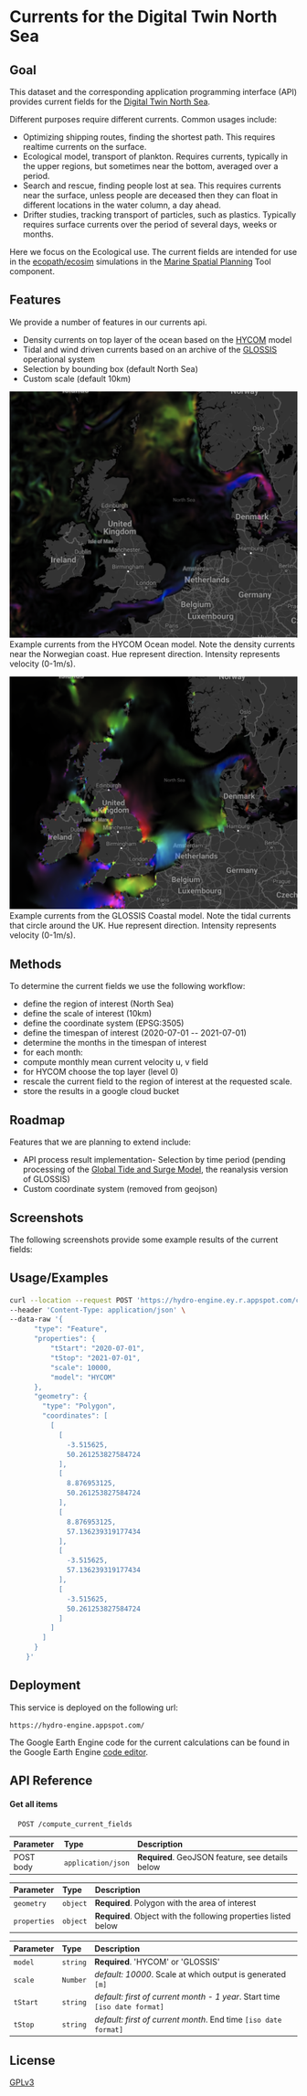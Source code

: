 
# Currents for the Digital Twin North Sea



## Goal

This dataset and the corresponding application programming interface  (API)
provides current fields for the [Digital Twin North Sea](https://www.digishape.nl/nieuws/noordzeedagen-oktober-2021-update-digitwin-noordzee).

Different purposes require different currents. Common usages include:

- Optimizing shipping routes, finding the shortest path. This requires realtime currents on the surface.
- Ecological model, transport of plankton. Requires currents, typically in the upper regions, but sometimes near the bottom, averaged over a period.
- Search and rescue, finding people lost at sea. This requires currents near the surface, unless people are deceased then they can float in different locations in the water column, a day ahead.
- Drifter studies, tracking transport of particles, such as plastics. Typically requires surface currents over the period of several days, weeks or months.

Here we focus on the Ecological use. The current fields are intended
for use in  the [ecopath/ecosim](https://ecopath.org/) simulations in the [Marine Spatial Planning](https://www.buas.nl/en/research/domains/games/msp-challenge) Tool component.




## Features
We provide a number of features in our currents api.
- Density currents on top layer of the ocean based on the [HYCOM](https://www.hycom.org/) model
- Tidal and wind driven currents based on an archive of the [GLOSSIS](https://www.deltares.nl/en/projects/global-storm-surge-information-system-glossis/) operational system
- Selection by bounding box (default North Sea)
- Custom scale (default 10km)


![hycom](hycom.png)
Example currents from the HYCOM Ocean model. Note the density currents near the Norwegian coast. Hue represent direction. Intensity represents velocity (0-1m/s).

![glossis](gtsm.png)
Example currents from the GLOSSIS Coastal model. Note the tidal currents that circle around the UK. Hue represent direction. Intensity represents velocity (0-1m/s).




## Methods
To determine the current fields we use the following workflow:
- define the region of interest (North Sea)
- define the scale of interest (10km)
- define the coordinate system (EPSG:3505)
- define the timespan of interest (2020-07-01 -- 2021-07-01)
- determine the months in the timespan of interest
- for each month:
- compute monthly mean current velocity u, v field
- for HYCOM choose the top layer (level 0)
- rescale the current field to the region of interest at the requested scale.
- store the results in a google cloud bucket


## Roadmap

Features that we are planning to extend include:
- API process result implementation- Selection by time period (pending processing of the [Global Tide and Surge Model](https://www.deltares.nl/en/projects/global-storm-surge-information-system-glossis/), the reanalysis version of GLOSSIS)
- Custom coordinate system (removed from geojson)

## Screenshots

The following screenshots provide some example results of the current fields:




## Usage/Examples

```bash
curl --location --request POST 'https://hydro-engine.ey.r.appspot.com/compute_current_fields' \
--header 'Content-Type: application/json' \
--data-raw '{
      "type": "Feature",
      "properties": {
          "tStart": "2020-07-01",
          "tStop": "2021-07-01",
          "scale": 10000,
          "model": "HYCOM"
      },
      "geometry": {
        "type": "Polygon",
        "coordinates": [
          [
            [
              -3.515625,
              50.261253827584724
            ],
            [
              8.876953125,
              50.261253827584724
            ],
            [
              8.876953125,
              57.136239319177434
            ],
            [
              -3.515625,
              57.136239319177434
            ],
            [
              -3.515625,
              50.261253827584724
            ]
          ]
        ]
      }
    }'
```


## Deployment

This service is deployed on the following url:

```
https://hydro-engine.appspot.com/
```

The Google Earth Engine code for the current calculations can be found in the Google Earth Engine [code editor](https://code.earthengine.google.com/d27b84779bc0935fdf41638a83ced2e6).


## API Reference

#### Get all items

```http
  POST /compute_current_fields
```

| Parameter | Type     | Description                |
| :-------- | :------- | :------------------------- |
| POST body      | `application/json` | **Required**. GeoJSON feature, see details below  |


| Parameter | Type     | Description                       |
| :-------- | :------- | :-------------------------------- |
| `geometry`      | `object` | **Required**. Polygon with the area of interest |
| `properties`      | `object` | **Required**. Object with the following properties listed below |

| Parameter | Type     | Description                       |
| :-------- | :------- | :-------------------------------- |
| `model`      | `string` | **Required**. 'HYCOM' or 'GLOSSIS' |
| `scale`      | `Number` | *default: 10000*. Scale at which output is generated `[m]` |
| `tStart`      | `string` | *default: first of current month - 1 year*. Start time `[iso date format]` |
| `tStop`      | `string` | *default: first of current month*. End time `[iso date format]` |



## License

[GPLv3](https://choosealicense.com/licenses/gpl-3.0/)
